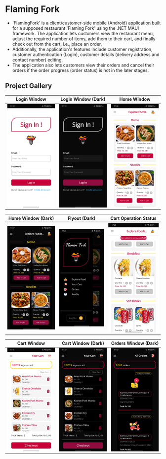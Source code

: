 # Flaming Fork

- 'FlamingFork' is a client/customer-side mobile (Android) application built for a supposed restaurant 'Flaming Fork' using the .NET MAUI framework. The application lets customers view the restaurant menu, adjust the required number of items, add them to their cart, and finally check out from the cart, i.e., place an order.
- Additionally, the application's features include customer registration, customer authentication (Login), customer details (delivery address and contact number) editing.
- The application also lets customers view their orders and cancel their orders if the order progress (order status) is not in the later stages.

## Project Gallery

| Login Window                               | Login Window (Dark)                              | Home Window                               |
|--------------------------------------------|--------------------------------------------------|-------------------------------------------|
| ![Login Window](Snapshots/login_light.jpg) | ![Login Window (Dark)](Snapshots/login_dark.jpg) | ![Home Window](Snapshots/root_light.jpg)  |

| Home Window (Dark)                              | Flyout (Dark)                               | Cart Operation Status                                |
|-------------------------------------------------|---------------------------------------------|-----------------------------------------------------|
| ![Home Window (Dark)](Snapshots/root_dark.jpg)  | ![Flyout (Dark)](Snapshots/flyout_dark.jpg) | ![Cart Operation Status](Snapshots/cart_status.jpg) |

| Cart Window                              | Cart Window (Dark)                            | Orders Window (Dark)                                |
|------------------------------------------|-----------------------------------------------|----------------------------------------------------|
| ![Cart Window](Snapshots/cart_light.jpg) | ![Cart Window (Dark)](Snapshots/cart_dark.jpg)| ![Orders Window (Dark)](Snapshots/orders_dark.jpg)  |
